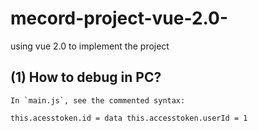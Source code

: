 # mecord-project-vue-2.0-
using vue 2.0 to implement the project

(1) How to debug in PC?
-----
    In `main.js`, see the commented syntax:
  `
    this.acesstoken.id = data
    this.accesstoken.userId = 1
  `
